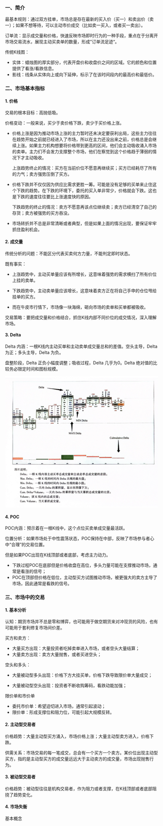 ### 一、简介

最基本规则：通过双方挂单，市场总是存在最新的买入价（买一）和卖出价（卖一）；如果不想等待，可以主动市价成交（比如卖一买入，或者买一卖出）。

订单流：显示成交量和价格，快速反映市场即时行为的一种手段，重点在于分离开市场交易流水，展现主动买卖单的数量，形成”订单流足迹“。

传统K线图：

+ 实体：蜡烛图的厚实部分，代表开盘价和收盘价之间的区域。它的颜色和位置提供了看涨/看跌信息。
+ 影线：线条从实体向上或向下延伸，标示了在该时间段内的最高价和最低价。

### 二、市场基本指标

#### 1. 价格

交易的根本目标：高抛低吸。

价格变动：一般来说，买少于卖价格下跌，卖少于买价格上涨。

+ 价格上涨是因为推动市场上涨的主力暂时还未决定要获利出局，这些主力往往在趋势开始之前就已经进入了市场，所以在主力还没出来之前，价格总是会继续上涨。如果主力机构想要将价格带到更高的区间，他们会主动吸收涌入市场的卖单。主力们不会发力支撑整个市场，他们在察觉到这个价格趋于薄弱的情况下才主动吸收。

  上涨趋势终止的情况：﻿﻿﻿买方在当前价位不愿意再继续买；买方已经耗尽了所有的力气；卖方强势压倒了买方。

+ 价格下跌并不仅仅因为供应比需求更胜一筹。可能是没有足够的买单来止住这个下跌的趋势。在下跌的环境下，委托的买入单非常少，价格就会下跌。这也是下跌的速度往往要比上涨速度快的原因。

  下跌趋势的终止的情况：﻿﻿卖方不愿意再该点位继续卖；﻿﻿﻿卖方已经清空了自己的存货；卖方被强势的买方吞没。

+ 市场转折并不总是非常清晰或者典型，但是如果上面的情况出现，要保证牢牢抓住盈利机会。

#### 2. 成交量

传统分析的问题：不能区分代表买卖何方力量，不能判定即时状态。

既有事实：

+ 上涨趋势中，主动买单量应该有所增长，这意味着强势的需求横扫了所有价位上挂的卖单。

+ 下跌趋势中，主动卖单量应该增长，这意味着卖方正在将自己手申的仓位甩给挂单的买方。

+ 而在牛皮市行情下，市场像一块海绵，砸向市场的卖单和买单都被吸收。

交易策略：要把成交量和价格结合，抓住K线内部不同价位的成交情况，深入理解市场。

#### 3. Delta

Delta 内涵：一根K线内主动买单和主动卖单成交量总和的差值。空头主导，Delta 为正；多头主导，Delta 为负。

盘整阶段，Delta 正负小幅度调整；吸收过程，Delta 几乎为0。Delta 绝对值的比较务必限定时间和图标规模。

<img src="illus/delta.png" alt="delta" style="zoom:50%;" />

#### 4. POC

POC内涵：预示着在一根K线中，这个点位买卖单成交量最活跃。

位置分析：如果市场处于中性震荡状态，POC保持在中部，反映了市场参与者心中“合理”的交易位置。

但是如果POC出现在K线顶部或者底部，考虑主力动力。

+ 下跌过程POC在底部但是价格收盘在高位，多头力量可能在支撑推动市场，通常是看涨的信号；
+ POC在顶部但价格在低位，主动型买方试图推动市场，被更强大的卖方主导了市场，因此通常是看跌的信号。

### 三、市场中的交易

#### 1. 基本分析

认知：期货市场并不总是零和博弈，也可能用于做空期货来对冲现货的风险，也有可能用于套利修复市场间价差。

买方和卖方：

+ 大量买方出现：大量投资者吃掉卖单进入市场，或者空头大量结算；
+ 大量卖方出现：卖方大量抛售，或者买进空头；

空头和多头：

+ 大量被动型多头出现：价格下方大挂买单，价格下跌导致限价单大量成交；

+ 大量被动型空头出现：投资者不断收购筹码，看跌动能加强；

限价单和市价单

+ 委托市价单：希望迫切进入市场，通常引起波动；
+ 限价单：形成支撑位和阻力位，可能引起大规模反转。

#### 2. 主动型交易者

价格趋势：大量主动型买方涌入，市场价格上涨；大量主动型卖方进入，价格下跌。

供需关系：市场交易的每一笔成交，总会有一个买方一个卖方。某价位出现主动型买方，指的是主动型买方的成交量远远大于主动卖方的成交量，市场出现抛售行为。

#### 3. 被动型交易者

价格趋势：被动型往往是机构交易者，作为阻力或者支撑，在K线顶部或者底部阻挠了趋势变化。

#### 4. 市场失衡

基本概念



